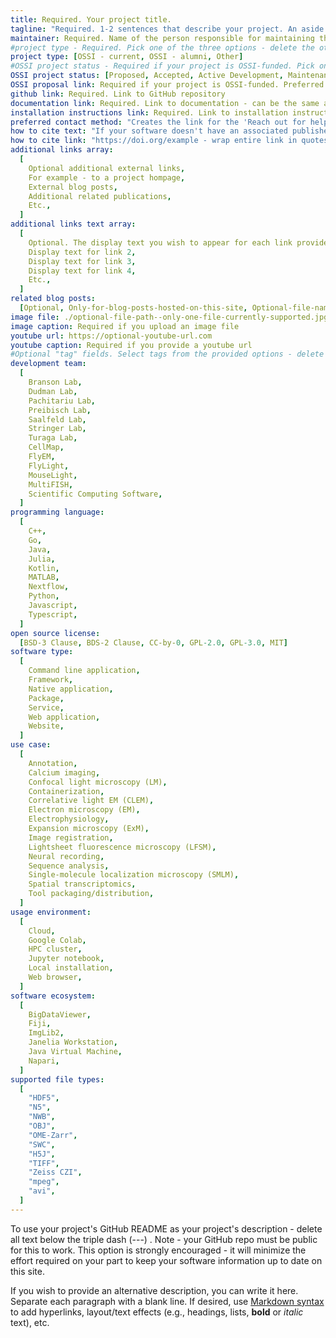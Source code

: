 ```yaml
---
title: Required. Your project title.
tagline: "Required. 1-2 sentences that describe your project. An aside: if you use a colon in a field value, you must wrap the entire phrase in quotes. Otherwise, quotes are not required."
maintainer: Required. Name of the person responsible for maintaining this project page. For internal use/reference - not posted to the website.
#project type - Required. Pick one of the three options - delete the other two.
project type: [OSSI - current, OSSI - alumni, Other]
#OSSI project status - Required if your project is OSSI-funded. Pick one option.
OSSI project status: [Proposed, Accepted, Active Development, Maintenance]
OSSI proposal link: Required if your project is OSSI-funded. Preferred - upload the proposal as a PDF to `public/proposals` and provide the link in the format `../../proposals/PROPOSAL.pdf`. Other option - URL to the externally hosted proposal.
github link: Required. Link to GitHub repository
documentation link: Required. Link to documentation - can be the same as the GitHub repo if the README is the documentation
installation instructions link: Required. Link to installation instructions - can be the same as the GitHub repo
preferred contact method: "Creates the link for the 'Reach out for help' button on the project page. Encouraged if there is a preferred way for users to reach out for help other than creating an issue in the project's GitHub repo. Examples: link to Image.sc forum, or an email in the format of mailto:email@example.com."
how to cite text: "If your software doesn't have an associated published paper or DOI, delete or comment-out this field to use your GitHub repo as the default. Otherwise, provide the citation for your software - wrap in quotes to ensure colons are interpreted correctly. "
how to cite link: "https://doi.org/example - wrap entire link in quotes. If a DOI is not available, then delete or comment-out this field to use your GitHub repo as the default."
additional links array:
  [
    Optional additional external links,
    For example - to a project hompage,
    External blog posts,
    Additional related publications,
    Etc.,
  ]
additional links text array:
  [
    Optional. The display text you wish to appear for each link provided above,
    Display text for link 2,
    Display text for link 3,
    Display text for link 4,
    Etc.,
  ]
related blog posts:
  [Optional, Only-for-blog-posts-hosted-on-this-site, Optional-file-name]
image file: ./optional-file-path--only-one-file-currently-supported.jpg
image caption: Required if you upload an image file
youtube url: https://optional-youtube-url.com
youtube caption: Required if you provide a youtube url
#Optional "tag" fields. Select tags from the provided options - delete the options that are not applicable. If you feel another option is required to describe your project, add it and then note this in your pull request.
development team:
  [
    Branson Lab,
    Dudman Lab,
    Pachitariu Lab,
    Preibisch Lab,
    Saalfeld Lab,
    Stringer Lab,
    Turaga Lab,
    CellMap,
    FlyEM,
    FlyLight,
    MouseLight,
    MultiFISH,
    Scientific Computing Software,
  ]
programming language:
  [
    C++,
    Go,
    Java,
    Julia,
    Kotlin,
    MATLAB,
    Nextflow,
    Python,
    Javascript,
    Typescript,
  ]
open source license:
  [BSD-3 Clause, BDS-2 Clause, CC-by-0, GPL-2.0, GPL-3.0, MIT]
software type:
  [
    Command line application,
    Framework,
    Native application,
    Package,
    Service,
    Web application,
    Website,
  ]
use case:
  [
    Annotation,
    Calcium imaging,
    Confocal light microscopy (LM),
    Containerization,
    Correlative light EM (CLEM),
    Electron microscopy (EM),
    Electrophysiology,
    Expansion microscopy (ExM),
    Image registration,
    Lightsheet fluorescence microscopy (LFSM),
    Neural recording,
    Sequence analysis,
    Single-molecule localization microscopy (SMLM),
    Spatial transcriptomics,
    Tool packaging/distribution,
  ]
usage environment:
  [
    Cloud,
    Google Colab,
    HPC cluster,
    Jupyter notebook,
    Local installation,
    Web browser,
  ]
software ecosystem:
  [
    BigDataViewer,
    Fiji,
    ImgLib2,
    Janelia Workstation,
    Java Virtual Machine,
    Napari,
  ]
supported file types:
  [
    "HDF5",
    "N5",
    "NWB",
    "OBJ",
    "OME-Zarr",
    "SWC",
    "H5J",
    "TIFF",
    "Zeiss CZI",
    "mpeg",
    "avi",
  ]
---
```


To use your project's GitHub README as your project's description - delete all text below the triple dash (---) . Note - your GitHub repo must be public for this to work. This option is strongly encouraged - it will minimize the effort required on your part to keep your software information up to date on this site.

If you wish to provide an alternative description, you can write it here. Separate each paragraph with a blank line. If desired, use [Markdown syntax](https://www.markdownguide.org/basic-syntax/) to add hyperlinks, layout/text effects (e.g., headings, lists, **bold** or _italic_ text), etc.
